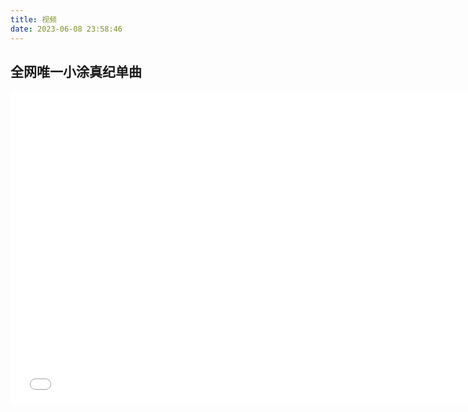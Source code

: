 ```yaml
---
title: 视频
date: 2023-06-08 23:58:46
---
```


## 全网唯一小涂真纪单曲

<iframe src="//player.bilibili.com/player.html?aid=609325488&bvid=BV1784y1p7c2&page=1&high_qualityv=1" scrolling="no" border="0" frameborder="no" framespacing="0" allowfullscreen="true"width="750px" height="500px"> </iframe>

